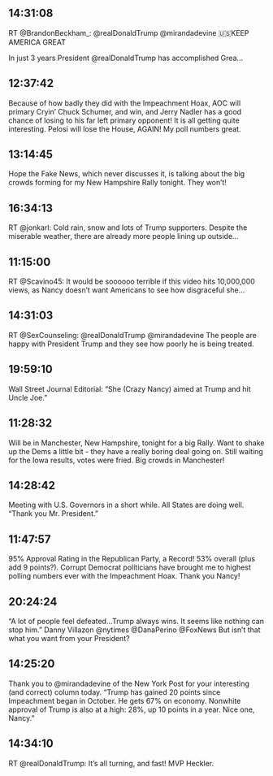 ## 14:31:08
RT @BrandonBeckham_: @realDonaldTrump @mirandadevine 🇺🇸KEEP AMERICA GREAT

In just 3 years President @realDonaldTrump has accomplished Grea…
## 12:37:42
Because of how badly they did with the Impeachment Hoax, AOC will primary Cryin’ Chuck Schumer, and win, and Jerry Nadler has a good chance of losing to his far left primary opponent! It is all getting quite interesting. Pelosi will lose the House, AGAIN! My poll numbers great.
## 13:14:45
Hope the Fake News, which never discusses it, is talking about the big crowds forming for my New Hampshire Rally tonight. They won’t!
## 16:34:13
RT @jonkarl: Cold rain, snow and lots of Trump supporters.  Despite the miserable weather, there are already more people lining up outside…
## 11:15:00
RT @Scavino45: It would be soooooo terrible if this video hits 10,000,000 views, as Nancy doesn’t want Americans to see how disgraceful she…
## 14:31:03
RT @SexCounseling: @realDonaldTrump @mirandadevine The people are happy with President Trump and they see how poorly he is being treated.
## 19:59:10
Wall Street Journal Editorial: “She (Crazy Nancy) aimed at Trump and hit Uncle Joe.”
## 11:28:32
Will be in Manchester, New Hampshire, tonight for a big Rally. Want to shake up the Dems a little bit - they have a really boring deal going on. Still waiting for the Iowa results, votes were fried. Big crowds in Manchester!
## 14:28:42
Meeting with U.S. Governors in a short while. All States are doing well. “Thank you Mr. President.”
## 11:47:57
95% Approval Rating in the Republican Party, a Record! 53% overall (plus add 9 points?). Corrupt Democrat politicians have brought me to highest polling numbers ever with the Impeachment Hoax. Thank you Nancy!
## 20:24:24
“A lot of people feel defeated...Trump always wins. It seems like nothing can stop him.” Danny Villazon  @nytimes @DanaPerino @FoxNews  But isn’t that what you want from your President?
## 14:25:20
Thank you to @mirandadevine of the New York Post for your interesting (and correct) column today. “Trump has gained 20 points since Impeachment began in October. He gets 67% on economy. Nonwhite approval of Trump is also at a high: 28%, up 10 points in a year. Nice one, Nancy.”
## 14:34:10
RT @realDonaldTrump: It’s all turning, and fast! MVP Heckler.

